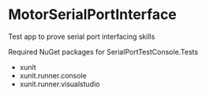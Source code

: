 # MotorSerialPortInterface
Test app to prove serial port interfacing skills

Required NuGet packages for SerialPortTestConsole.Tests
- xunit
- xunit.runner.console
- xunit.runner.visualstudio

